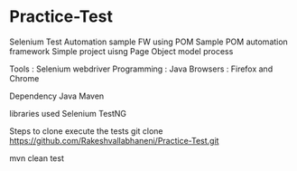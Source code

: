 # Practice-Test
Selenium Test Automation sample FW using POM 
Sample POM automation framework Simple project uisng Page Object model process

Tools : Selenium webdriver Programming : Java Browsers : Firefox and Chrome

Dependency Java Maven

libraries used Selenium TestNG

Steps to clone execute the tests git clone https://github.com/Rakeshvallabhaneni/Practice-Test.git

mvn clean test
